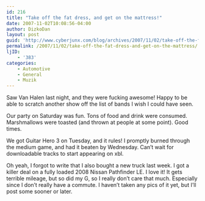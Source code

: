 ```yaml
---
id: 216
title: "Take off the fat dress, and get on the mattress!"
date: 2007-11-02T10:08:56-04:00
author: DizkoDan
layout: post
guid: 'http://www.cyberjunx.com/blog/archives/2007/11/02/take-off-the-fat-dress-and-get-on-the-mattress/'
permalink: /2007/11/02/take-off-the-fat-dress-and-get-on-the-mattress/
ljID:
    - '383'
categories:
    - Automotive
    - General
    - Muzik
---
```


Saw Van Halen last night, and they were fucking awesome! Happy to be able to scratch another show off the list of bands I wish I could have seen.

Our party on Saturday was fun. Tons of food and drink were consumed. Marshmallows were toasted (and thrown at people at some point). Good times.

We got Guitar Hero 3 on Tuesday, and it rules! I promptly burned through the medium game, and had it beaten by Wednesday. Can’t wait for downloadable tracks to start appearing on xbl.

Oh yeah, I forgot to write that I also bought a new truck last week. I got a killer deal on a fully loaded 2008 Nissan Pathfinder LE. I love it! It gets terrible mileage, but so did my G, so I really don’t care that much. Especially since I don’t really have a commute. I haven’t taken any pics of it yet, but I’ll post some sooner or later.